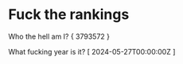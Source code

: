 # Fuck the rankings

Who the hell am I?
{ 3793572 }

What fucking year is it?
[ 2024-05-27T00:00:00Z ]
